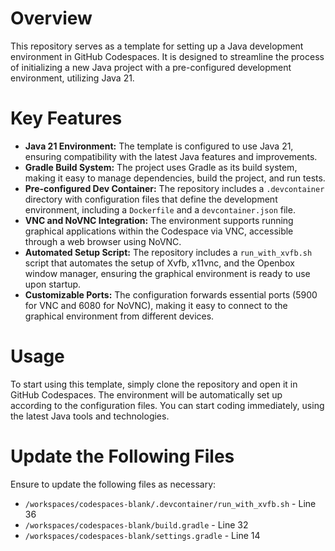 # Overview
This repository serves as a template for setting up a Java development environment in GitHub Codespaces. It is designed to streamline the process of initializing a new Java project with a pre-configured development environment, utilizing Java 21.

# Key Features
- **Java 21 Environment:** The template is configured to use Java 21, ensuring compatibility with the latest Java features and improvements.
- **Gradle Build System:** The project uses Gradle as its build system, making it easy to manage dependencies, build the project, and run tests.
- **Pre-configured Dev Container:** The repository includes a `.devcontainer` directory with configuration files that define the development environment, including a `Dockerfile` and a `devcontainer.json` file.
- **VNC and NoVNC Integration:** The environment supports running graphical applications within the Codespace via VNC, accessible through a web browser using NoVNC.
- **Automated Setup Script:** The repository includes a `run_with_xvfb.sh` script that automates the setup of Xvfb, x11vnc, and the Openbox window manager, ensuring the graphical environment is ready to use upon startup.
- **Customizable Ports:** The configuration forwards essential ports (5900 for VNC and 6080 for NoVNC), making it easy to connect to the graphical environment from different devices.

# Usage
To start using this template, simply clone the repository and open it in GitHub Codespaces. The environment will be automatically set up according to the configuration files. You can start coding immediately, using the latest Java tools and technologies.

# Update the Following Files

Ensure to update the following files as necessary:

- `/workspaces/codespaces-blank/.devcontainer/run_with_xvfb.sh` - Line 36
- `/workspaces/codespaces-blank/build.gradle` - Line 32
- `/workspaces/codespaces-blank/settings.gradle` - Line 14
